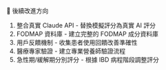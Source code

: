  🚀 後續改進方向

  1. 整合真實 Claude API - 替換模擬評分為真實 AI 評分
  2. FODMAP 資料庫 - 建立完整的 FODMAP 成分資料庫
  3. 用戶反饋機制 - 收集患者使用回饋改善準確性
  4. 醫療專家驗證 - 建立專業營養師驗證流程
  5. 急性期/緩解期分別評分 - 根據 IBD 病程階段調整評分